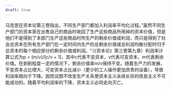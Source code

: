 ```yaml
---
draft: true
---
```


马克思在资本论第三卷指出，不同生产部门都加入利润率平均化过程。”虽然不同生产部门的资本家在出售自己的商品时收回了生产这些商品所用掉的资本价值，但是他们不是得到了本部门生产这些商品时所生产的剩余价值或利润，而只是得到了社会总资本在所有生产部门在一定时间内生产的总剩余价值或总利润均衡分配时归于总资本的每个相应部分的剩余价值或利润。“（《资本论》第三卷第九章）利润率计算公式为p = (m/v)/[c/v + 1]，其中c代表不变资本，v代表可变资本，m代表剩余价值。在剥削程度一定的情况下，剩余价值率m/v保持不变。随着生产力的发展，不变资本占比增大，可变资本占比减小（更少的工人操作更加昂贵的设备），导致利润率趋向于下降。因而试图不改变生产关系使资本主义永续长存的改良主义不可能成功的。随着平均利润率的下降，资本主义必将走向灭亡。

